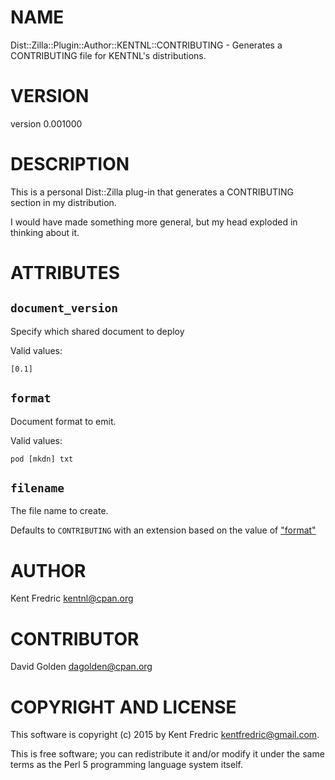 # NAME

Dist::Zilla::Plugin::Author::KENTNL::CONTRIBUTING - Generates a CONTRIBUTING file for KENTNL's distributions.

# VERSION

version 0.001000

# DESCRIPTION

This is a personal Dist::Zilla plug-in that generates a CONTRIBUTING
section in my distribution.

I would have made something more general, but my head exploded in thinking about it.

# ATTRIBUTES

## `document_version`

Specify which shared document to deploy

Valid values:

    [0.1]

## `format`

Document format to emit.

Valid values:

    pod [mkdn] txt

## `filename`

The file name to create.

Defaults to `CONTRIBUTING` with an extension based on the value of ["format"](#format)

# AUTHOR

Kent Fredric <kentnl@cpan.org>

# CONTRIBUTOR

David Golden <dagolden@cpan.org>

# COPYRIGHT AND LICENSE

This software is copyright (c) 2015 by Kent Fredric <kentfredric@gmail.com>.

This is free software; you can redistribute it and/or modify it under
the same terms as the Perl 5 programming language system itself.
